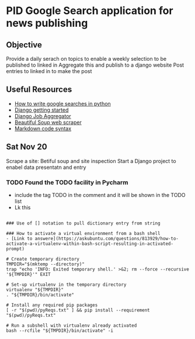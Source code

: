 # PID Google Search application for news publishing
## Objective
Provide a daily serach on topics to enable a weekly selection to be 
published to linked in
Aggregate this and publish to a django website
Post entries to linked in to make the post

## Useful Resources
- [How to write google searches in python](https://towardsdatascience.com/current-google-search-packages-using-python-3-7-a-simple-tutorial-3606e459e0d4)
- [Django getting started](https://realpython.com/get-started-with-django-1/)
- [Django Job Aggregator](https://realpython.com/build-a-content-aggregator-python/)
- [Beautiful Soup web scraper](https://realpython.com/beautiful-soup-web-scraper-python/)
- [Markdown code syntax](https://daringfireball.net/projects/markdown/syntax#precode)

## Sat Nov 20 
Scrape a site: Betiful soup and site inspection
Start a Django project to enabel data presentatn and entry

### TODO Found the TODO facility in Pycharm
- include the tag TODO in the comment and it will be shown in the TODO list
- Lk this

<pre><code>
### Use of [] notation to pull dictionary entry from string

### How to activate a virtual environment from a bash shell
- [Link to answere](https://askubuntu.com/questions/813929/how-to-activate-a-virtualenv-within-bash-script-resulting-in-activated-prompt)

# Create temporary directory
TMPDIR="$(mktemp --directory)"
trap "echo 'INFO: Exited temporary shell.' >&2; rm --force --recursive '${TMPDIR}'" EXIT

# Set-up virtualenv in the temporary directory
virtualenv "${TMPDIR}"
. "${TMPDIR}/bin/activate"

# Install any required pip packages
[ -r "$(pwd)/pyReqs.txt" ] && pip install --requirement "$(pwd)/pyReqs.txt"

# Run a subshell with virtualenv already activated
bash --rcfile "${TMPDIR}/bin/activate" -i
</code></pre>